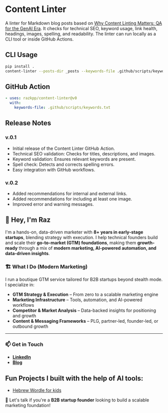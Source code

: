 # Content Linter

A linter for Markdown blog posts based on [Why Content Linting Matters: QA for the GenAI Era](https://www.vcsaga.com/blog/2025-08-05-content-linting-matters).
It checks for technical SEO, keyword usage, link health, headings, images, spelling, and readability.
The linter can run locally as a CLI tool or inside GitHub Actions.

## CLI Usage

```bash
pip install .
content-linter --posts-dir _posts --keywords-file .github/scripts/keywords.txt
```

## GitHub Action

```yaml
- uses: razkpp/content-linter@v0
  with:
    keywords-file: .github/scripts/keywords.txt
```

## Release Notes

### v.0.1
- Initial release of the Content Linter GitHub Action.
- Technical SEO validation: Checks for titles, descriptions, and images.
- Keyword validation: Ensures relevant keywords are present.
- Spell check: Detects and corrects spelling errors.
- Easy integration with GitHub workflows.

### v.0.2
- Added recommendations for internal and external links.
- Added recommendations for including at least one image.
- Improved error and warning messages.

## 👋 Hey, I'm Raz

I'm a hands-on, data-driven marketer with **8+ years in early-stage startups**, blending strategy with execution. I help technical founders build and scale their **go-to-market (GTM) foundations**, making them **growth-ready** through a mix of **modern marketing, AI-powered automation, and data-driven insights**.

### 🏗 What I Do (Modern Marketing)
I run a boutique GTM service tailored for B2B startups beyond stealth mode. I specialize in:
- **GTM Strategy & Execution** – From zero to a scalable marketing engine
- **Marketing Infrastructure** – Tools, automation, and AI-powered workflows
- **Competitor & Market Analysis** – Data-backed insights for positioning and growth
- **Content & Messaging Frameworks** – PLG, partner-led, founder-led, or outbound growth

---
### 📫 Get in Touch
- **[LinkedIn](https://www.linkedin.com/in/razkaplan/)**
- **[Blog](https://razkaplan.vercel.app/)**

## Fun Projects I built with the help of AI tools:
- [Hebrew Wordle for kids](https://base44.app/apps-show/-2fc96a8e)

🚀 Let's talk if you're a **B2B startup founder** looking to build a scalable marketing foundation!
